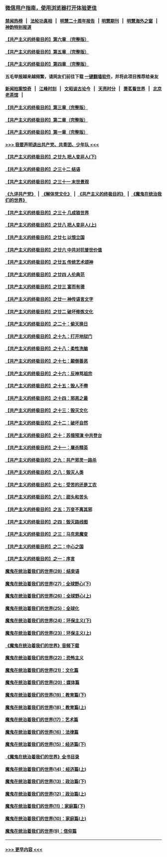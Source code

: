 ### [微信用户指南，使用浏览器打开体验更佳](https://github.com/gfw-breaker/banned-news1/blob/master/indexes/wechat-guide.md?t=0)
#### [禁闻热榜](热点新闻.md?t=0)  &nbsp;&nbsp;|&nbsp;&nbsp; [法轮功真相](https://github.com/gfw-breaker/truth/blob/master/README.md?t=0) &nbsp;&nbsp;|&nbsp;&nbsp; [明慧二十周年报告](https://github.com/gfw-breaker/mh-reports/blob/master/README.md?t=0) &nbsp;&nbsp;|&nbsp;&nbsp;[明慧期刊](https://github.com/gfw-breaker/mh-qikan) &nbsp;&nbsp;|&nbsp;&nbsp; [明慧海外之窗](https://github.com/gfw-breaker/mh-news/blob/master/README.md?t=0) &nbsp;&nbsp;|&nbsp;&nbsp; [神韵特别报道](https://github.com/gfw-breaker/mh-news/blob/master/shenyun.md?t=0)
#### [【共产主义的终极目的】第六章 （完整版）](../pages/nsc422/n11428913.md?t=02110111) 
#### [【共产主义的终极目的】第五章 （完整版）](../pages/nsc422/n11428912.md?t=02110111) 
#### [【共产主义的终极目的】第四章 （完整版）](../pages/nsc422/n11428907.md?t=02110111) 
#### 五毛举报越来越频繁，请网友们前往下载 [一键翻墙软件](https://github.com/gfw-breaker/ssr-accounts)，并将此项目推荐给亲友
#### [新闻拍案惊奇](https://github.com/gfw-breaker/banned-news1/blob/master/pages/link4.md) &nbsp;&nbsp;|&nbsp;&nbsp; [江峰时刻](https://github.com/gfw-breaker/banned-news1/blob/master/pages/link4.md) &nbsp;&nbsp;|&nbsp;&nbsp; [文昭谈古论今](https://github.com/gfw-breaker/banned-news1/blob/master/pages/link4.md) &nbsp;&nbsp;|&nbsp;&nbsp; [天亮时分](https://github.com/gfw-breaker/banned-news1/blob/master/pages/link4.md) &nbsp;&nbsp;|&nbsp;&nbsp; [萧茗看世界](https://github.com/gfw-breaker/banned-news1/blob/master/pages/link4.md) &nbsp;&nbsp;|&nbsp;&nbsp; [北京老茶馆](https://github.com/gfw-breaker/banned-news1/blob/master/pages/link4.md) &nbsp;&nbsp;|&nbsp;&nbsp; 
#### [【共产主义的终极目的】第三章（完整版）](../pages/nsc422/n11428848.md?t=02110111) 
#### [【共产主义的终极目的】第二章（完整版）](../pages/nsc422/n11428831.md?t=02110111) 
#### [【共产主义的终极目的】第一章（完整版）](../pages/nsc422/n11417651.md?t=02110111) 
#### [>>> 我要声明退出共产党、共青团、少年队 <<<](https://github.com/begood0513/goodnews/blob/master/quit/letter.md) 
#### [【共产主义的终极目的】之廿九 把人变非人(下)](../pages/nsc422/n11344140.md?t=02110111) 
#### [【共产主义的终极目的】之三十二 结语](../pages/nsc422/n11360535.md?t=02110111) 
#### [【共产主义的终极目的】之三十一 末世景观](../pages/nsc422/n11351129.md?t=02110111) 
#### [《九评共产党》](https://github.com/begood0513/9ping.md/blob/master/README.md) &nbsp;|&nbsp; [《解体党文化》](../../../../jtdwh.md/blob/master/README.md)  &nbsp;|&nbsp; [《共产主义的终极目的》](../../../../gczydzjmd.md/blob/master/README.md) &nbsp;|&nbsp; [《魔鬼在统治我们的世界》](../../../../mgztzwmdsj.md/blob/master/README.md) 
#### [【共产主义的终极目的】之三十 几成狼世界](../pages/nsc422/n11348280.md?t=02110111) 
#### [【共产主义的终极目的】之廿八 把人变非人(上)](../pages/nsc422/n11340492.md?t=02110111) 
#### [【共产主义的终极目的】之廿七 以恨立国](../pages/nsc422/n11336944.md?t=02110111) 
#### [【共产主义的终极目的】之廿六 中共对抗普世价值](../pages/nsc422/n11324785.md?t=02110111) 
#### [【共产主义的终极目的】之廿五 传统艺术颂神](../pages/nsc422/n11296396.md?t=02110111) 
#### [【共产主义的终极目的】之廿四 人伦典范](../pages/nsc422/n11296397.md?t=02110111) 
#### [【共产主义的终极目的】之廿三 富而有德](../pages/nsc422/n11283598.md?t=02110111) 
#### [【共产主义的终极目的】之廿一 神传语言文字](../pages/nsc422/n11263265.md?t=02110111) 
#### [【共产主义的终极目的】之廿二 破坏修炼文化](../pages/nsc422/n11245728.md?t=02110111) 
#### [【共产主义的终极目的】之二十：偷天换日](../pages/nsc422/n11238846.md?t=02110111) 
#### [【共产主义的终极目的】之十九：打开地狱门](../pages/nsc422/n11206376.md?t=02110111) 
#### [【共产主义的终极目的】之十八：柔性洗脑](../pages/nsc422/n11199994.md?t=02110111) 
#### [【共产主义的终极目的】之十七：颠倒善恶](../pages/nsc422/n11179782.md?t=02110111) 
#### [【共产主义的终极目的】之十六：反神骂祖宗](../pages/nsc422/n11166798.md?t=02110111) 
#### [【共产主义的终极目的】之十五：毁人不倦](../pages/nsc422/n11166792.md?t=02110111) 
#### [【共产主义的终极目的】之十四：邪恶之最](../pages/nsc422/n11150249.md?t=02110111) 
#### [【共产主义的终极目的】之十三：毁灭文化](../pages/nsc422/n11135227.md?t=02110111) 
#### [【共产主义的终极目的】之十二：破坏自然](../pages/nsc422/n11135214.md?t=02110111) 
#### [【共产主义的终极目的】之十：苏俄预演 中共登台](../pages/nsc422/n11118424.md?t=02110111) 
#### [【共产主义的终极目的】之十一：屠杀精英](../pages/nsc422/n11118442.md?t=02110111) 
#### [【共产主义的终极目的】之九：共产邪灵一路杀](../pages/nsc422/n11114139.md?t=02110111) 
#### [【共产主义的终极目的】之八：毁灭人类](../pages/nsc422/n11108503.md?t=02110111) 
#### [【共产主义的终极目的】之七：受苦的还是工农](../pages/nsc422/n11101809.md?t=02110111) 
#### [【共产主义的终极目的】之六：甜头和苦头](../pages/nsc422/n11096971.md?t=02110111) 
#### [【共产主义的终极目的】之五：万变不离其邪](../pages/nsc422/n11091285.md?t=02110111) 
#### [【共产主义的终极目的】之四：毁灭路线图](../pages/nsc422/n11086284.md?t=02110111) 
#### [【共产主义的终极目的】之三：马克思魔变](../pages/nsc422/n11061941.md?t=02110111) 
#### [【共产主义的终极目的】之二：中心之国](../pages/nsc422/n11047728.md?t=02110111) 
#### [【共产主义的终极目的】之一：序言](../pages/nsc422/n11086077.md?t=02110111) 
#### [魔鬼在统治着我们的世界(28)：结束语](../pages/nsc422/n10936246.md?t=02110111) 
#### [魔鬼在统治着我们的世界(27)：全球野心(下)](../pages/nsc422/n10928319.md?t=02110111) 
#### [魔鬼在统治着我们的世界(26)：全球野心(上)](../pages/nsc422/n10900318.md?t=02110111) 
#### [魔鬼在统治着我们的世界(25)：全球化](../pages/nsc422/n10788205.md?t=02110111) 
#### [魔鬼在统治着我们的世界(24)：环保主义(下)](../pages/nsc422/n10695307.md?t=02110111) 
#### [魔鬼在统治着我们的世界(23)：环保主义(上)](../pages/nsc422/n10688613.md?t=02110111) 
#### [《魔鬼在统治着我们的世界》音频下载](../pages/nsc422/n10635553.md?t=02110111) 
#### [魔鬼在统治着我们的世界(22)：恐怖主义](../pages/nsc422/n10614727.md?t=02110111) 
#### [魔鬼在统治着我们的世界(21)：文化篇](../pages/nsc422/n10597706.md?t=02110111) 
#### [魔鬼在统治着我们的世界(20)：媒体篇](../pages/nsc422/n10586579.md?t=02110111) 
#### [魔鬼在统治着我们的世界(19)：教育篇(下)](../pages/nsc422/n10564808.md?t=02110111) 
#### [魔鬼在统治着我们的世界(18)：教育篇(上)](../pages/nsc422/n10526970.md?t=02110111) 
#### [魔鬼在统治着我们的世界(17)：艺术篇](../pages/nsc422/n10499093.md?t=02110111) 
#### [魔鬼在统治着我们的世界(16)：法律篇](../pages/nsc422/n10485969.md?t=02110111) 
#### [魔鬼在统治着我们的世界(15)：经济篇(下)](../pages/nsc422/n10469975.md?t=02110111) 
#### [《魔鬼在统治着我们的世界》全书目录](../pages/nsc422/n10464261.md?t=02110111) 
#### [魔鬼在统治着我们的世界(14)：经济篇(上)](../pages/nsc422/n10457370.md?t=02110111) 
#### [魔鬼在统治着我们的世界(13)：政治篇(下)](../pages/nsc422/n10448270.md?t=02110111) 
#### [魔鬼在统治着我们的世界(12)：政治篇(上)](../pages/nsc422/n10444576.md?t=02110111) 
#### [魔鬼在统治着我们的世界(11)：家庭篇(下)](../pages/nsc422/n10440961.md?t=02110111) 
#### [魔鬼在统治着我们的世界(10)：家庭篇(上)](../pages/nsc422/n10435448.md?t=02110111) 
#### [魔鬼在统治着我们的世界(9)：信仰篇](../pages/nsc422/n10432159.md?t=02110111) 

----
#### [ >>> 更早内容 <<< ](../indexes/nsc422-earlier.md)
